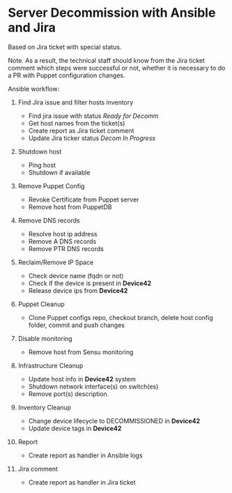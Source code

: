 # Server Decommission with Ansible and Jira

Based on Jira ticket with special status.

Note. As a result, the technical staff should know from the Jira ticket comment which steps were successful or not, whether it is necessary to do a PR with Puppet configuration changes.

Ansible workflow:

1. Find Jira issue and filter hosts inventory
    * Find jira issue with status *Ready for Decomm*
    * Get host names from the ticket(s)
    * Create report as Jira ticket comment
    * Update Jira ticker status *Decom In Progress*

2. Shutdown host
    * Ping host
    * Shutdown if available

3. Remove Puppet Config
    * Revoke Certificate from Puppet server
    * Remove host from PuppetDB

4. Remove DNS records
    * Resolve host ip address
    * Remove A DNS records
    * Remove PTR DNS records

5. Reclaim/Remove IP Space
    * Check device name (fqdn or not)
    * Check if the device is present in **Device42**
    * Release device ips from **Device42**

6. Puppet Cleanup
    * Clone Puppet configs repo, checkout branch, delete host config folder, commit and push changes

7. Disable monitoring
    * Remove host from Sensu monitoring

8. Infrastructure Cleanup
    * Update host info in **Device42** system
    * Shutdown network interface(s) on switch(es)
    * Remove port(s) description.

9. Inventory Cleanup
    * Change device lifecycle to DECOMMISSIONED in **Device42**
    * Update device tags in **Device42**

10. Report
    * Create report as handler in Ansible logs

11. Jira comment
    * Create report as handler in Jira ticket
